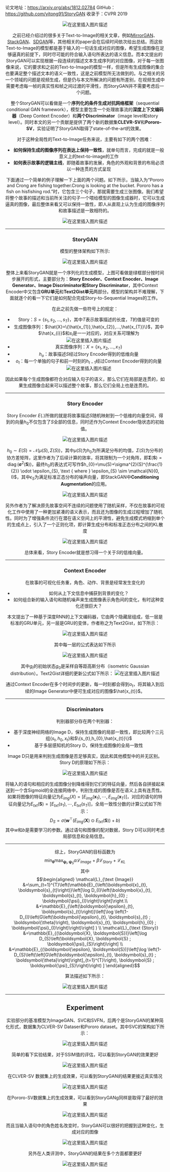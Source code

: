 ﻿论文地址：https://arxiv.org/abs/1812.02784
GitHub：https://github.com/yitong91/StoryGAN
收录于：CVPR 2019<center>
![在这里插入图片描述](https://img-blog.csdnimg.cn/20190623100549171.png?x-oss-process=image/watermark,type_ZmFuZ3poZW5naGVpdGk,shadow_10,text_aHR0cHM6Ly9ibG9nLmNzZG4ubmV0L0ZvcmxvZ2Vu,size_16,color_FFFFFF,t_70)

之前已经介绍过的很多关于Text-to-Image的相关文章，例如[MirrorGAN](https://blog.csdn.net/Forlogen/article/details/91473574)、[StackGAN](https://blog.csdn.net/Forlogen/article/details/89094148)、[SDGAN](https://blog.csdn.net/Forlogen/article/details/90727750)等，其他相关的paper会在后续时间依次给出总结。而这些Text-to-Image的模型都是基于输入的一句话生成对应的图像，希望生成图像在足够逼真的前提下，同时尽可能的符合输入语句所表达的语义信息。而本文提出的StoryGAN可以实现根据一段连续的描述文本生成序列的对应图像，对于每一张图像来说，它的要求和之前的Text-to-Image的模型一样，但是所有生成图像的集合也要满足整个描述文本的语义一致性，这是之前模型所无法做到的。与之相关的另一个领域的问题是视频生成，但是仍与本文所解决的问题有所差别，在视频生成中需要考虑每一帧的真实性和帧之间过渡的平滑性，而StoryGAN并不需要考虑后一个问题。

整个StoryGAN可以看做是一个**序列化的条件生成对抗网络框架**（sequential conditional GAN framework），模型主要包含一个处理故事流的**深度上下文编码器**（Deep Context Encoder）和**两个Discriminator**（image level和story level）。同时本文的另一个贡献是提供了两个新的数据集**CLEVR-SV**和**Pororo-SV**，实验证明了StoryGAN取得了state-of-the-art的效果。

对于这种全局性的Text-to-Image任务来说，主要有如下的两个困难：
- **如何保持生成的图像序列在表达上保持一致性**，就单句而言，完成的就是一般意义上的text-to-image的工作
- **如何表示故事的逻辑主线**，即随着故事的发展，角色的外观和背景的布局必须以一种连贯的方式呈现

下面通过一个简单的例子理解一下上面的两个问题。如下所示，当输入为“Pororo and Crong are fishing together.Crong is looking at the bucket. Pororo has a fish on hisfishing rod.”时，它包含三个句子，那就需要生成三张图像。我们希望将整个故事的描述和当前所关注的句子一个喂给模型的图像生成器时，它可以生成逼真的图像，最后整体来看又可以保持一致性，即人从直观上认为生成的图像序列和故事描述是一致相符的。<center>
![在这里插入图片描述](https://img-blog.csdnimg.cn/20190623102718998.png?x-oss-process=image/watermark,type_ZmFuZ3poZW5naGVpdGk,shadow_10,text_aHR0cHM6Ly9ibG9nLmNzZG4ubmV0L0ZvcmxvZ2Vu,size_16,color_FFFFFF,t_70)
___
### StoryGAN
模型的整体架构如下所示:<center>
![在这里插入图片描述](https://img-blog.csdnimg.cn/20190623103554742.png?x-oss-process=image/watermark,type_ZmFuZ3poZW5naGVpdGk,shadow_10,text_aHR0cHM6Ly9ibG9nLmNzZG4ubmV0L0ZvcmxvZ2Vu,size_16,color_FFFFFF,t_70)

整体上来看StoryGAN就是一个序列化的生成模型，上图可看做是绿框部分按时间步展开的形式，主要部分为：**Story Encoder、Context Enocder、Image Generator、Image Discriminator和Story Discriminator**，其中Context Encoder中又包含**GRU单元**和**Text2Gist单元**两部分。模型的架构并不难理解，下面就逐个的看一下它们是如何配合完成Story-to-Sequential Images的工作。

在此之前先做一些符号上的规定：
- Story：$S=\{s_{1},s_{2},...,s_{T}\}$，其中$T$表示故事描述的长度，$T$的值是可变的
- 生成图像序列：$\hat{X}=\{\hat{x_{1}},\hat{x_{2}},...,\hat{x_{T}}\}$，其中$\hat{x_{i}}$和$s_{i}$是一一对应的，对应关系可理解为<center>
![在这里插入图片描述](https://img-blog.csdnimg.cn/20190623104833356.png)
- 真实图像序列：$X=\{x_{1},x_{2},...,x_{T}\}$
- $h_{o}$：故事描述$S$经过Story Encoder得到的低维向量
- $o_{t}$：每一个单独的句子和前一时刻的$h_{t-1}$经过Context Encoder得到的向量<center>
![在这里插入图片描述](https://img-blog.csdnimg.cn/20190623105831697.png?x-oss-process=image/watermark,type_ZmFuZ3poZW5naGVpdGk,shadow_10,text_aHR0cHM6Ly9ibG9nLmNzZG4ubmV0L0ZvcmxvZ2Vu,size_16,color_FFFFFF,t_70)

因此如果每个生成图像都符合对应输入句子的语义，那么它们在局部是连贯的，如果生成图像合起来可以描述整个故事，那么它们全局上也是连贯的。
___

### Story Encoder
Story Encoder $E(.)$所做的就是将故事描述$S$随机映射到一个低维的向量空间，得到的向量$h_{0}$不仅包含了$S$全部的信息，同时还作为Context Encoder隐状态的初始值。<center>
![在这里插入图片描述](https://img-blog.csdnimg.cn/20190623112201547.png?x-oss-process=image/watermark,type_ZmFuZ3poZW5naGVpdGk,shadow_10,text_aHR0cHM6Ly9ibG9nLmNzZG4ubmV0L0ZvcmxvZ2Vu,size_16,color_FFFFFF,t_70)

$h_{0} \sim E(S)=\mathcal{N}(\mu(S), \Sigma(S))$，其中$\mu(S)$为$h_{0}$为所满足分布的均值，$\Sigma(S)$为分布的协方差矩阵，这里作者为了后续计算的效率，将其限制为一个对角阵，即$\boldsymbol{\Sigma}(\boldsymbol{S})=\operatorname{diag}\left(\boldsymbol{\sigma}^{2}(\boldsymbol{S})\right)$，最终$h_{0}$的表达式可写作$h_{0}=\mu(S)+\sigma^{2}(S)^{\frac{1}{2}} \odot \epsilon_{S}, \text { where } \epsilon_{S} \sim \mathcal{N}(0, I)$，其中$\epsilon_{S}$为满足标准正态分布的噪声向量，即StackGAN中**Conditioning Augmentation**的应用。<center>
![在这里插入图片描述](https://img-blog.csdnimg.cn/2019062311294683.png?x-oss-process=image/watermark,type_ZmFuZ3poZW5naGVpdGk,shadow_10,text_aHR0cHM6Ly9ibG9nLmNzZG4ubmV0L0ZvcmxvZ2Vu,size_16,color_FFFFFF,t_70)

另外作者为了解决原先故事空间不连续的问题使用了随机采样，不仅在故事的可视化工作中使用了一种更加紧凑的语义表示，而且还为图像的生成过程增加了随机性。同时为了增强条件流行在潜在语义空间上的平滑性，避免生成模式坍缩到单个的生成点上，引入了一个正则化项，即计算生成分布和标准正态分布之间的KL散度<center>
![在这里插入图片描述](https://img-blog.csdnimg.cn/201906231400368.png?x-oss-process=image/watermark,type_ZmFuZ3poZW5naGVpdGk,shadow_10,text_aHR0cHM6Ly9ibG9nLmNzZG4ubmV0L0ZvcmxvZ2Vu,size_16,color_FFFFFF,t_70)

总体来看，Story Encoder就是想习得一个关于$S$的低维向量。
___
### Context Encoder
在故事的可视化任务重，角色、动作、背景是经常发生变化的
- 如何从上下文信息中捕获到背景的变化？
- 如何组合新的输入语句和随机噪声来生成图像表示角色间的变化，有时这种变化还很巨大？

本文提出了一种基于深度RNN的上下文编码器，它由两个隐藏层组成，低一层是标准的GRU单元，另一层是GRU的变体，作者称之为Text2Gist，如下所示：<center>
![在这里插入图片描述](https://img-blog.csdnimg.cn/20190623135941864.png?x-oss-process=image/watermark,type_ZmFuZ3poZW5naGVpdGk,shadow_10,text_aHR0cHM6Ly9ibG9nLmNzZG4ubmV0L0ZvcmxvZ2Vu,size_16,color_FFFFFF,t_70)

其中每一层的公式表达如下所示<center>
![在这里插入图片描述](https://img-blog.csdnimg.cn/20190623140113500.png?x-oss-process=image/watermark,type_ZmFuZ3poZW5naGVpdGk,shadow_10,text_aHR0cHM6Ly9ibG9nLmNzZG4ubmV0L0ZvcmxvZ2Vu,size_16,color_FFFFFF,t_70)

其中$g_{t}$的初始状态$g_{0}$是采样自等距高斯分布（isometric Gaussian distribution）。Text2Gist详细的更新公式如下所示：<cente>
![在这里插入图片描述](https://img-blog.csdnimg.cn/20190623140439147.png?x-oss-process=image/watermark,type_ZmFuZ3poZW5naGVpdGk,shadow_10,text_aHR0cHM6Ly9ibG9nLmNzZG4ubmV0L0ZvcmxvZ2Vu,size_16,color_FFFFFF,t_70)

通过Context Encoder在多个时间步的更新，每一时刻都会得到$o_{t}$，将其输入到后续的Image Generator中便可生成对应的图像$\hat{x_{t}}$。

___
### Discriminators
判别器部分存在两个判别器：
- 基于深度神经网络的Image D，保持生成图像的局部一致性，即比较两个三元组$\{s_{t},h_{0},x_{t}\}$和$\{s_{t},h_{0},\hat{x_{t}}\}$
- 基于多层感知机的Story D，保持生成图像的全局一致性

Image D只是用来判别生成图像是否足够真实，因此和其他模型中的并无区别。Story D的原理如下所示：<center>
![在这里插入图片描述](https://img-blog.csdnimg.cn/20190623141430342.png?x-oss-process=image/watermark,type_ZmFuZ3poZW5naGVpdGk,shadow_10,text_aHR0cHM6Ly9ibG9nLmNzZG4ubmV0L0ZvcmxvZ2Vu,size_16,color_FFFFFF,t_70)

将输入的语句和相应的生成图像分别降维得到它们的特征向量，然后各自拼接起来送到一个含Sigmoid的全连接网络中，判别生成的图像是否在语义上具有连贯性。如果将图像的特征向量记为$E_{img}(X)=\left[E_{i m g}\left(\boldsymbol{x}_{1}\right), \cdots, E_{i m g}\left(\boldsymbol{x}_{T}\right)\right]$，对应的语句的特征向量记为$E_{t x t}(\boldsymbol{S})=\left[E_{t x t}\left(s_{1}\right), \cdots, E_{t x t}\left(s_{T}\right)\right]$，全局一致性分数的计算公式如下所示：$$D_{S}=\sigma\left(\boldsymbol{w}^{\top}\left(E_{i m g}(\boldsymbol{X}) \odot E_{t x t}(\boldsymbol{S})\right)+b\right)$$其中$w$和$b$是需要学习的参数。通过语句和图像的配对数据，Story D可以同时考虑局部信息和全局信息。
____
综上，StoryGAN的目标函数为$$\min _{\boldsymbol{\theta}} \max _{\boldsymbol{\psi}_{I}, \boldsymbol{\psi}_{S}} \alpha \mathcal{L}_{I m a g e}+\beta \mathcal{L}_{\text {Story}}+\mathcal{L}_{K L}$$
其中$$\begin{aligned} \mathcal{L}_{\text {Image}} &=\sum_{t=1}^{T}\left(\mathbb{E}_{\left(\boldsymbol{x}_{t}, \boldsymbol{s}_{t}\right)}\left[\log D_{I}\left(\boldsymbol{x}_{t}, \boldsymbol{s}_{t}, \boldsymbol{h}_{0} ; \boldsymbol{\psi}_{I}\right)\right]\right.\\ &+\mathbb{E}_{\left(\boldsymbol{\epsilon}_{t}, \boldsymbol{s}_{t}\right)}\left[\log \left(1-D_{I}\left(G\left(\boldsymbol{\epsilon}_{t}, \boldsymbol{s}_{t} ; \boldsymbol{\theta}\right), \boldsymbol{s}_{t}, \boldsymbol{h}_{0} ; \boldsymbol{\psi}_{I}\right)\right)\right] ) \\ \mathcal{L}_{\text {Story}} &=\mathbb{E}_{(\boldsymbol{X}, \boldsymbol{S})}\left[\log D_{S}\left(\boldsymbol{X}, \boldsymbol{S} ; \boldsymbol{\psi}_{S}\right)\right] \\ &+\mathbb{E}_{(\boldsymbol{\epsilon}, \boldsymbol{S})}\left[\log \left(1-D_{S}\left(\left[G\left(\boldsymbol{\epsilon}_{t}, \boldsymbol{s}_{t} ; \boldsymbol{\theta}\right)\right]_{t=1}^{T}\right), \boldsymbol{S} ; \boldsymbol{\psi}_{S}\right)\right) ] \end{aligned}$$

算法描述如下所示：<center>
![在这里插入图片描述](https://img-blog.csdnimg.cn/20190623142400430.png?x-oss-process=image/watermark,type_ZmFuZ3poZW5naGVpdGk,shadow_10,text_aHR0cHM6Ly9ibG9nLmNzZG4ubmV0L0ZvcmxvZ2Vu,size_16,color_FFFFFF,t_70)

___
## Experiment
实验部分的基准模型为ImageGAN、SVC和SVFN，后两个是StoryGAN的某种简化形式，数据集为CLVER-SV Dataser和Pororo dataset。其中SVC的架构如下所示：<center>
![在这里插入图片描述](https://img-blog.csdnimg.cn/20190623142659539.png?x-oss-process=image/watermark,type_ZmFuZ3poZW5naGVpdGk,shadow_10,text_aHR0cHM6Ly9ibG9nLmNzZG4ubmV0L0ZvcmxvZ2Vu,size_16,color_FFFFFF,t_70)

简单的看下实验结果，对于SSIM值的评估，可以看到StoryGAN的效果更好<center>
![在这里插入图片描述](https://img-blog.csdnimg.cn/20190623142807258.png)

在CLVER-SV 数据集上的生成效果，可以看到StoryGAN的结果更接近真实情况<center>
![在这里插入图片描述](https://img-blog.csdnimg.cn/20190623142900981.png?x-oss-process=image/watermark,type_ZmFuZ3poZW5naGVpdGk,shadow_10,text_aHR0cHM6Ly9ibG9nLmNzZG4ubmV0L0ZvcmxvZ2Vu,size_16,color_FFFFFF,t_70)

在Pororo-SV数据集上的生成效果，可以看到StoryGANg同样是取得了最好的效果<center>
![在这里插入图片描述](https://img-blog.csdnimg.cn/20190623143008274.png?x-oss-process=image/watermark,type_ZmFuZ3poZW5naGVpdGk,shadow_10,text_aHR0cHM6Ly9ibG9nLmNzZG4ubmV0L0ZvcmxvZ2Vu,size_16,color_FFFFFF,t_70)

而且当输入语句中的角色姓名改变时，StoryGAN可以很好的把握到这种变化，生成对应的图像<center>
![在这里插入图片描述](https://img-blog.csdnimg.cn/20190623143137822.png?x-oss-process=image/watermark,type_ZmFuZ3poZW5naGVpdGk,shadow_10,text_aHR0cHM6Ly9ibG9nLmNzZG4ubmV0L0ZvcmxvZ2Vu,size_16,color_FFFFFF,t_70)

另外在人类评测中，StoryGAN的结果在多个方面都要更好<center>
![在这里插入图片描述](https://img-blog.csdnimg.cn/20190623143252508.png)
